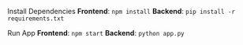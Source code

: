 Install Dependencies
**Frontend**: `npm install`
**Backend**: `pip install -r requirements.txt`

Run App
**Frontend**: `npm start`
**Backend**: `python app.py`
